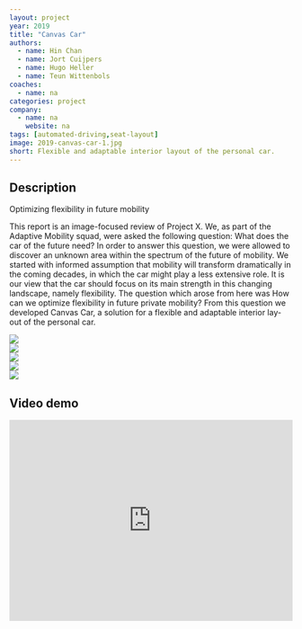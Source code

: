 ```yaml
---
layout: project
year: 2019
title: "Canvas Car"
authors:
  - name: Hin Chan
  - name: Jort Cuijpers
  - name: Hugo Heller
  - name: Teun Wittenbols
coaches:
  - name: na
categories: project
company:
  - name: na
    website: na
tags: [automated-driving,seat-layout]
image: 2019-canvas-car-1.jpg
short: Flexible and adaptable interior layout of the personal car.
---
```


## Description
Optimizing flexibility in future mobility

This report is an image-focused review of Project X. We, as part of the Adaptive Mobility squad, were asked the following question: What does the car of the future need? In order to answer this question, we were allowed to discover an unknown area within the spectrum of the future of mobility. We started with informed assumption that mobility will transform dramatically in the coming decades, in which the car might play a less extensive role. It is our view that the car should focus on its main strength in this changing landscape, namely flexibility. The question which arose from here was How can we optimize flexibility in future private mobility? From this question we developed Canvas Car, a solution for a flexible and adaptable interior lay-out of the personal car.

<div class="project-image">
  <img src="/assets/img/2019-canvas-car-2.jpg">
</div>
<div class="project-image">
  <img src="/assets/img/2019-canvas-car-3.jpg">
</div>
<div class="project-image">
  <img src="/assets/img/2019-canvas-car-4.jpg">
</div>
<div class="project-image">
  <img src="/assets/img/2019-canvas-car-5.jpg">
</div>
<div class="project-image">
  <img src="/assets/img/2019-canvas-car-6.jpg">
</div>

## Video demo
<iframe style="display:inline-block; border:0px solid #FFF; width: 100%; height: 358px" src="https://www.youtube.com/embed/rmzae0UAStQ?playlist=rmzae0UAStQ&loop=1&autoplay=1&mute=1" frameborder="0" allowfullscreen></iframe>

